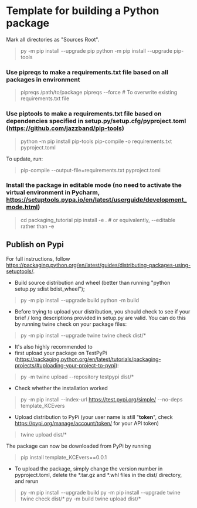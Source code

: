 # Template for building a Python package

Mark all directories as "Sources Root".

> py -m pip install --upgrade pip
> python -m pip install --upgrade pip-tools

### Use pipreqs to make a requirements.txt file based on all packages in environment
> pipreqs /path/to/package
> pipreqs --force # To overwrite existing requirements.txt file

### Use piptools to make a requirements.txt file based on dependencies specified in setup.py/setup.cfg/pyproject.toml (https://github.com/jazzband/pip-tools)
> python -m pip install pip-tools
> pip-compile -o requirements.txt pyproject.toml

To update, run:
> pip-compile --output-file=requirements.txt pyproject.toml


### Install the package in editable mode (no need to activate the virtual environment in Pycharm, https://setuptools.pypa.io/en/latest/userguide/development_mode.html) 
> cd packaging_tutorial
> pip install -e . # or equivalently, --editable rather than -e

## Publish on Pypi
For full instructions, follow https://packaging.python.org/en/latest/guides/distributing-packages-using-setuptools/.

- Build source distribution and wheel (better than running "python setup.py sdist bdist_wheel"); 
> py -m pip install --upgrade build
> python -m build

- Before trying to upload your distribution, you should check to see if your brief / long descriptions provided in setup.py are valid. You can do this by running twine check on your package files:
> py -m pip install --upgrade twine
> twine check dist/*

- It's also highly recommended to
- first upload your package on TestPyPi (https://packaging.python.org/en/latest/tutorials/packaging-projects/#uploading-your-project-to-pypi):
> py -m twine upload --repository testpypi dist/*

- Check whether the installation worked
> py -m pip install --index-url https://test.pypi.org/simple/ --no-deps template_KCEvers

- Upload distribution to PyPi (your user name is still "__token__", check https://pypi.org/manage/account/token/ for your API token)
> twine upload dist/*

The package can now be downloaded from PyPi by running
> pip install template_KCEvers==0.0.1

- To upload the package, simply change the version number in pyproject.toml, delete the *.tar.gz and *.whl files in the dist/ directory, and rerun
> py -m pip install --upgrade build
> py -m pip install --upgrade twine
> twine check dist/*
> py -m build 
> twine upload dist/*
